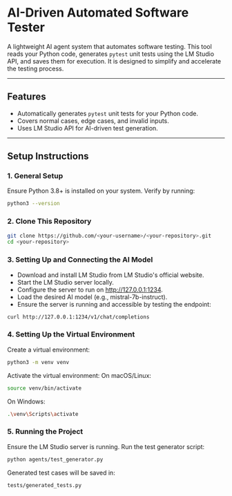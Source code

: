 # AI-Driven Automated Software Tester

A lightweight AI agent system that automates software testing. This tool reads your Python code, generates `pytest` unit tests using the LM Studio API, and saves them for execution. It is designed to simplify and accelerate the testing process.

---

## Features
- Automatically generates `pytest` unit tests for your Python code.
- Covers normal cases, edge cases, and invalid inputs.
- Uses LM Studio API for AI-driven test generation.

---

## Setup Instructions

### 1. General Setup
Ensure Python 3.8+ is installed on your system. Verify by running:
```bash
python3 --version
```
### 2. Clone This Repository
```bash
git clone https://github.com/<your-username>/<your-repository>.git    
cd <your-repository>
```
### 3. Setting Up and Connecting the AI Model
- Download and install LM Studio from LM Studio's official website.
- Start the LM Studio server locally.
- Configure the server to run on http://127.0.0.1:1234.
- Load the desired AI model (e.g., mistral-7b-instruct).
- Ensure the server is running and accessible by testing the endpoint:
```bash
curl http://127.0.0.1:1234/v1/chat/completions
```

### 4. Setting Up the Virtual Environment
Create a virtual environment:
```bash
python3 -m venv venv
```
Activate the virtual environment:
On macOS/Linux:
```bash
source venv/bin/activate
```
On Windows:
```bash
.\venv\Scripts\activate
```
### 5. Running the Project
Ensure the LM Studio server is running.
Run the test generator script:
```bash
python agents/test_generator.py
```
Generated test cases will be saved in:
```bash
tests/generated_tests.py
```
